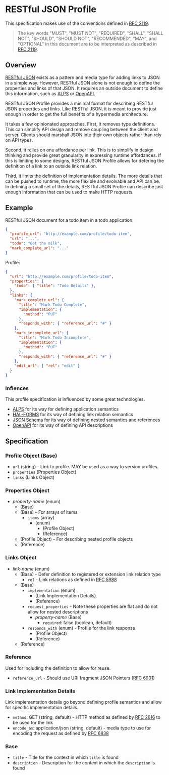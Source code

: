 # RESTful JSON Profile

This specification makes use of the conventions defined in [RFC 2119][].

> The key words "MUST", "MUST NOT", "REQUIRED", "SHALL", "SHALL  NOT", "SHOULD", "SHOULD NOT", "RECOMMENDED",  "MAY", and "OPTIONAL" in this document are to be interpreted as described in [RFC 2119][].

## Overview

[RESTful JSON][] exists as a pattern and media type for adding links to JSON in a simple way. However, RESTful JSON alone is not enough to define the properties and links of that JSON. It requires an outside document to define this information, such as [ALPS][] or [OpenAPI][].

RESTful JSON Profile provides a minimal format for describing RESTful JSON properties and links. Like RESTful JSON, it is meant to provide just enough in order to get the full benefits of a hypermedia architecture.

It takes a few opinionated approaches. First, it removes type definitions. This can simplify API design and remove coupling between the client and server. Clients should marshall JSON into their own objects rather than rely on API types.

Second, it relies on one affordance per link. This is to simplify in design thinking and provide great granularity in expressing runtime affordances. If this is limiting to some designs, RESTful JSON Profile allows for defering the definition of a link to an outside link relation.

Third, it limits the definition of implementation details. The more details that can be pushed to runtime, the more flexible and evolvable and API can be. In defining a small set of the details, RESTful JSON Profile can describe just enough information that can be used to make HTTP requests.

## Example

RESTful JSON document for a todo item in a todo application:

```json
{
  "profile_url": "http://example.com/profile/todo-item",
  "url": "...",
  "todo": "Get the milk",
  "mark_complete_url": "..." 
}
```

Profile:

```json
{
  "url": "http://example.com/profile/todo-item",
  "properties": {
    "todo": { "title": "Todo Details" },
  },
  "links": {
    "mark_complete_url": {
      "title": "Mark Todo Complete",
      "implementation": {
        "method": "PUT"
      },
      "responds_with": { "reference_url": "#" }
    },
    "mark_incomplete_url": {
      "title": "Mark Todo Incomplete",
      "implementation": {
        "method": "PUT"
      },
      "responds_with": { "reference_url": "#" }
    },
    "edit_url": { "rel": "edit" }
  }
}
```

### Inflences

This profile specification is influenced by some great technologies.

- [ALPS][] for its way for defining application semantics
- [HAL-FORMS][] for its way of defining link relation semantics
- [JSON Schema][] for its way of defining nested semantics and references
- [OpenAPI][] for its way of defining API descriptions

## Specification

### Profile Object (Base)

- `url` (string) - Link to profile. MAY be used as a way to version profiles.
- `properties` (Properties Object)
- `links` (Links Object)

### Properties Object

- *property-name* (enum)
    - (Base)
    - (Base) - For arrays of items
        - `items` (array)
            - (enum)
                - (Profile Object)
                - (Reference)
    - (Profile Object) - For describing nested profile objects
    - (Reference)

### Links Object

- *link-name* (enum)
    - (Base) - Defer definition to registered or extension link relation type
        - `rel` - Link relations as defined in [RFC 5988][]
    - (Base)
        - `implementation` (enum)
            - (Link Implementation Details)
            - (Reference)
        - `request_properties` - Note these properties are flat and do not allow for nested descriptions
            - *property-name* (Base)
                - `required`: false (boolean, default)
        - `responds_with` (enum) - Profile for the link response
            - (Profile Object)
            - (Reference)
    - (Reference)

### Reference

Used for including the definition to allow for reuse.

- `reference_url` - Should use URI fragment JSON Pointers ([RFC 6901][])

### Link Implementation Details

Link implementation details go beyond defining profile semantics and allow for specific implementation details.

- `method`: GET (string, default) - HTTP method as defined by [RFC 2616][] to be used for the link
- `encode_as`: application/json (string, default) - media type to use for encoding the request as defined by [RFC 6838][]

### Base

- `title` - Title for the context in which `title` is found
- `description` - Description for the context in which the `description` is found


[ALPS]: http://alps.io/
[HAL-FORMS]: https://rwcbook.github.io/hal-forms/
[JSON Schema]: http://json-schema.org/
[RESTful JSON]: http://restfuljson.org/
[OpenAPI]: https://github.com/OAI/OpenAPI-Specification

[RFC 2119]: https://www.ietf.org/rfc/rfc2119.txt
[RFC 2616]: https://tools.ietf.org/html/rfc2616
[RFC 5988]: https://tools.ietf.org/html/rfc5988
[RFC 6838]: https://tools.ietf.org/html/rfc6838
[RFC 6901]: https://tools.ietf.org/html/rfc6901
